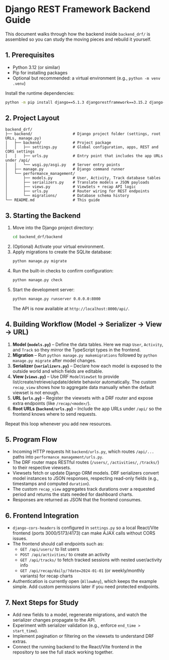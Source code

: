 # Django REST Framework Backend Guide

This document walks through how the backend inside `backend_drf/` is assembled so you can study the moving pieces and rebuild it yourself.

## 1. Prerequisites
- Python 3.12 (or similar)
- Pip for installing packages
- Optional but recommended: a virtual environment (e.g., `python -m venv .venv`)

Install the runtime dependencies:
```bash
python -m pip install django==5.1.3 djangorestframework==3.15.2 django-cors-headers==4.3.1
```

## 2. Project Layout
```
backend_drf/
├── backend/                  # Django project folder (settings, root URLs, manage.py)
│   ├── backend/              # Project package
│   │   ├── settings.py       # Global configuration, apps, REST and CORS settings
│   │   ├── urls.py           # Entry point that includes the app URLs under /api/
│   │   └── wsgi.py/asgi.py   # Server entry points
│   ├── manage.py             # Django command runner
│   └── performance_management/
│       ├── models.py         # User, Activity, Track database tables
│       ├── serializers.py    # Translate models ⇄ JSON payloads
│       ├── views.py          # ViewSets + recap API logic
│       ├── urls.py           # Router wiring for REST endpoints
│       └── migrations/       # Database schema history
└── README.md                 # This guide
```

## 3. Starting the Backend
1. Move into the Django project directory:
   ```bash
   cd backend_drf/backend
   ```
2. (Optional) Activate your virtual environment.
3. Apply migrations to create the SQLite database:
   ```bash
   python manage.py migrate
   ```
4. Run the built-in checks to confirm configuration:
   ```bash
   python manage.py check
   ```
5. Start the development server:
   ```bash
   python manage.py runserver 0.0.0.0:8000
   ```
   The API is now available at `http://localhost:8000/api/`.

## 4. Building Workflow (Model → Serializer → View → URL)
1. **Model (`models.py`)** – Define the data tables. Here we map `User`, `Activity`, and `Track` so they mirror the TypeScript types in the frontend.
2. **Migration** – Run `python manage.py makemigrations` followed by `python manage.py migrate` after model changes.
3. **Serializer (`serializers.py`)** – Declare how each model is exposed to the outside world and which fields are editable.
4. **View (`views.py`)** – Use DRF `ModelViewSet` to provide list/create/retrieve/update/delete behavior automatically. The custom `recap_view` shows how to aggregate data manually when the default viewset is not enough.
5. **URL (`urls.py`)** – Register the viewsets with a DRF router and expose extra endpoints (like `/recap/<mode>/`).
6. **Root URLs (`backend/urls.py`)** – Include the app URLs under `/api/` so the frontend knows where to send requests.

Repeat this loop whenever you add new resources.

## 5. Program Flow
- Incoming HTTP requests hit `backend/urls.py`, which routes `/api/...` paths into `performance_management/urls.py`.
- The DRF router maps RESTful routes (`/users/`, `/activities/`, `/tracks/`) to their respective viewsets.
- Viewsets fetch or update Django ORM models. DRF serializers convert model instances to JSON responses, respecting read-only fields (e.g., timestamps and computed `duration`).
- The custom `recap_view` aggregates track durations over a requested period and returns the stats needed for dashboard charts.
- Responses are returned as JSON that the frontend consumes.

## 6. Frontend Integration
- `django-cors-headers` is configured in `settings.py` so a local React/Vite frontend (ports 3000/5173/4173) can make AJAX calls without CORS issues.
- The frontend should call endpoints such as:
  - `GET /api/users/` to list users
  - `POST /api/activities/` to create an activity
  - `GET /api/tracks/` to fetch tracked sessions with nested user/activity info
  - `GET /api/recap/daily/?date=2024-01-01` (or weekly/monthly variants) for recap charts
- Authentication is currently open (`AllowAny`), which keeps the example simple. Add custom permissions later if you need protected endpoints.

## 7. Next Steps for Study
- Add new fields to a model, regenerate migrations, and watch the serializer changes propagate to the API.
- Experiment with serializer validation (e.g., enforce `end_time > start_time`).
- Implement pagination or filtering on the viewsets to understand DRF extras.
- Connect the running backend to the React/Vite frontend in the repository to see the full stack working together.